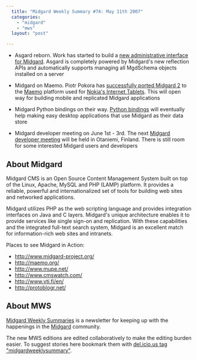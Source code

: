 ```yaml
---
  title: "Midgard Weekly Summary #74: May 11th 2007"
  categories: 
    - "midgard"
    - "mws"
  layout: "post"

---
```

* Asgard reborn. Work has started to build a [new administrative interface for Midgard][9]. Asgard is completely powered by Midgard's new reflection APIs and automatically supports managing all MgdSchema objects installed on a server

* Midgard on Maemo. Piotr Pokora has [successfully ported Midgard 2][5] to the [Maemo][6] platform used for [Nokia's Internet Tablets][7]. This will open way for building mobile and replicated Midgard applications

* Midgard Python bindings on their way. [Python bindings][8] will eventually help making easy desktop applications that use Midgard as their data store

* Midgard developer meeting on June 1st - 3rd. The next [Midgard developer meeting][4] will be held in Otaniemi, Finland. There is still room for some interested Midgard users and developers

About Midgard
-------------

Midgard CMS is an Open Source Content Management System built on top of the Linux, Apache, MySQL and PHP (LAMP) platform. It provides a reliable, powerful and internationalized set of tools for building web sites and networked applications.

Midgard utilizes PHP as the web scripting language and provides integration interfaces on Java and C layers. Midgard's unique architecture enables it to provide services like single sign-on and replication. With these capabilities and the integrated full-text search system, Midgard is an excellent match for information-rich web sites and intranets.

Places to see Midgard in Action:

* <http://www.midgard-project.org/>
* <http://maemo.org/>
* <http://www.mupe.net/>
* <http://www.cmswatch.com/>
* <http://www.vti.fi/en/>
* <http://protoblogr.net/>

About MWS
---------

[Midgard Weekly Summaries][1] is a newsletter for keeping up with the happenings in the [Midgard][3] community.

The new MWS editions are edited collaboratively to make the editing burden easier. To suggest stories here bookmark them with [del.icio.us tag "midgardweeklysummary"][2].

[1]: http://www.midgard-project.org/updates/mws/
[2]: http://del.icio.us/tag/midgardweeklysummary
[3]: http://www.midgard-project.org/
[4]: http://www.midgard-project.org/community/events/midgard_developer_meeting.html
[5]: http://www.nemein.com/people/piotras/view/1178011811.html
[6]: http://maemo.org/
[7]: http://www.nokiausa.com/internettablet
[8]: http://www.nemein.com/people/piotras/view/1178275038.html
[9]: http://bergie.iki.fi/blog/building_a_new_admin_interface_for_midgard.html